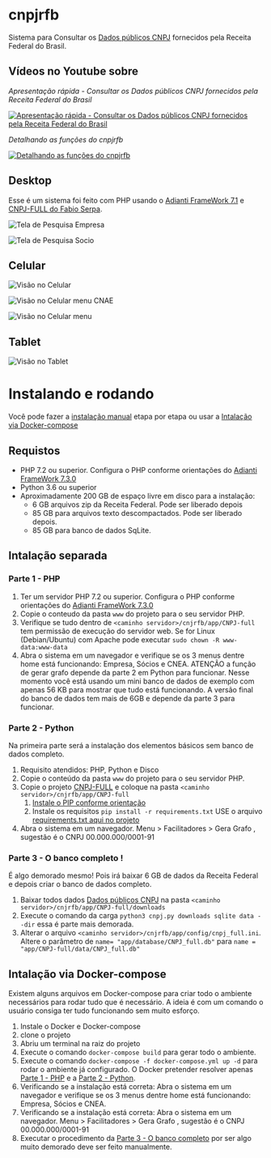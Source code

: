 # cnpjrfb
Sistema para Consultar os [Dados públicos CNPJ](https://receita.economia.gov.br/orientacao/tributaria/cadastros/cadastro-nacional-de-pessoas-juridicas-cnpj/dados-publicos-cnpj) fornecidos pela Receita Federal do Brasil.

## Vídeos no Youtube sobre

*Apresentação rápida - Consultar os Dados públicos CNPJ fornecidos pela Receita Federal do Brasil*

[![Apresentação rápida - Consultar os Dados públicos CNPJ fornecidos pela Receita Federal do Brasil](http://img.youtube.com/vi/jgnj-rcs5WE/0.jpg)](http://www.youtube.com/watch?v=jgnj-rcs5WE "Apresentação rápida - Consultar os Dados públicos CNPJ fornecidos pela Receita Federal do Brasil")

*Detalhando as funções do cnpjrfb*

[![Detalhando as funções do cnpjrfb](http://img.youtube.com/vi/p0vgvzox-BM/0.jpg)](http://www.youtube.com/watch?v=p0vgvzox-BM "Detalhando as funções do cnpjrfb")


## Desktop
Esse é um sistema foi feito com PHP usando o [Adianti FrameWork 7.1](https://www.adianti.com.br/framework) e [CNPJ-FULL do Fabio Serpa](https://github.com/fabioserpa/CNPJ-full).

![Tela de Pesquisa Empresa](www/cnpjrfb/app/images/tela_pesquisa_empresa.png?raw=true "Tela de Pesquisa Empresa")

![Tela de Pesquisa Socio](www/cnpjrfb/app/images/tela_pesquisa_socio.png?raw=true "Tela de Pesquisa Socio")

## Celular
![Visão no Celular](www/cnpjrfb/app/images/celular_empresa_visao.png?raw=true "Visão no Celular")

![Visão no Celular menu CNAE](www/cnpjrfb/app/images/celular_empresa_pesquisa.png?raw=true "Visão no Celular menu CNAE")

![Visão no Celular menu](www/cnpjrfb/app/images/celular_menu.png?raw=true "Visão no Celular menu")

## Tablet

![Visão no Tablet](www/cnpjrfb/app/images/tablet.png?raw=true "Visão no Tablet")

# Instalando e rodando

Você pode fazer a [instalação manual](#intalação-separada) etapa por etapa ou usar a [Intalação via Docker-compose](#intalação-via-docker-compose)

## Requistos
* PHP 7.2 ou superior. Configura o PHP conforme orientações do [Adianti FrameWork 7.3.0](https://www.adianti.com.br/framework-quickstart)
* Python 3.6 ou superior
* Aproximadamente 200 GB de espaço livre em disco para a instalação:
    * 6 GB arquivos zip da Receita Federal. Pode ser liberado depois
    * 85 GB para arquivos texto descompactados. Pode ser liberado depois.
    * 85 GB para banco de dados SqLite.

## Intalação separada

### Parte 1 - PHP
1. Ter um servidor PHP 7.2 ou superior. Configura o PHP conforme orientações do [Adianti FrameWork 7.3.0](https://www.adianti.com.br/framework-quickstart)
1. Copie o conteudo da pasta `www` do projeto para o seu servidor PHP.
1. Verifique se tudo dentro de `<caminho servidor>/cnjrfb/app/CNPJ-full` tem permissão de execução do servidor web. Se for Linux (Debian/Ubuntu) com Apache pode executar `sudo chown -R www-data:www-data`
1. Abra o sistema em um navegador e verifique se os 3 menus dentre home está funcionando: Empresa, Sócios e CNEA. ATENÇÃO a função de gerar grafo depende da parte 2 em Python para funcionar. Nesse momento você está usando um mini banco de dados de exemplo com apenas 56 KB para mostrar que tudo está funcionando. A versão final do banco de dados tem mais de 6GB e depende da parte 3 para funcionar.

### Parte 2 - Python 
Na primeira parte será a instalação dos elementos básicos sem banco de dados completo.

1. Requisito atendidos: PHP, Python e Disco
1. Copie o conteúdo da pasta `www` do projeto para o seu servidor PHP.
1. Copie o projeto [CNPJ-FULL](https://github.com/fabioserpa/CNPJ-full) e coloque na pasta `<caminho servidor>/cnjrfb/app/CNPJ-full`
    1. [Instale o PIP conforme orientação](https://github.com/fabioserpa/CNPJ-full#gerenciador-de-pacotes-do-python-pip)
    1. Instale os requisitos `pip install -r requirements.txt` USE o arquivo [requirements.txt aqui no projeto](https://github.com/bjverde/cnpjrfb/blob/master/requirements.txt)
1. Abra o sistema em um navegador. Menu > Facilitadores >  Gera Grafo , sugestão é o CNPJ 00.000.000/0001-91

### Parte 3 - O banco completo !
É algo demorado mesmo! Pois irá baixar 6 GB de dados da Receita Federal e depois criar o banco de dados completo.

1. Baixar todos dados [Dados públicos CNPJ](https://receita.economia.gov.br/orientacao/tributaria/cadastros/cadastro-nacional-de-pessoas-juridicas-cnpj/dados-publicos-cnpj) na pasta `<caminho servidor>/cnjrfb/app/CNPJ-full/downloads`
1. Execute o comando da carga `python3 cnpj.py downloads sqlite data --dir` essa é parte mais demorada.
1. Alterar o arquivo `<caminho servidor>/cnjrfb/app/config/cnpj_full.ini`. Altere o parâmetro de `name= "app/database/CNPJ_full.db"` para `name = "app/CNPJ-full/data/CNPJ_full.db"`


## Intalação via Docker-compose
Existem alguns arquivos em Docker-compose para criar todo o ambiente necessários para rodar tudo que é necessário. A ideia é com um comando o usuário consiga ter tudo funcionando sem muito esforço.

1. Instale o Docker e Docker-compose 
1. clone o projeto
1. Abriu um terminal na raiz do projeto
1. Execute o comando `docker-compose build` para gerar todo o ambiente.
1. Execute o comando `docker-compose -f docker-compose.yml up -d` para rodar o ambiente já configurado. O Docker pretender resolver apenas [Parte 1 - PHP](#parte-1---php) e a [Parte 2 - Python](#parte-2---python).
1. Verificando se a instalação está correta: Abra o sistema em um navegador e verifique se os 3 menus dentre home está funcionando: Empresa, Sócios e CNEA.
1. Verificando se a instalação está correta: Abra o sistema em um navegador. Menu > Facilitadores >  Gera Grafo , sugestão é o CNPJ 00.000.000/0001-91
1. Executar o procedimento da [Parte 3 - O banco completo](#parte-3---o-banco-completo-) por ser algo muito demorado deve ser feito manualmente.